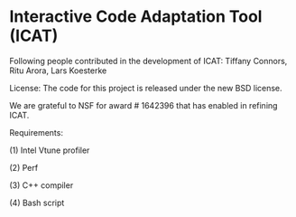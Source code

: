 # Interactive Code Adaptation Tool (ICAT)
Following people contributed in the development of ICAT: Tiffany Connors, Ritu Arora, Lars Koesterke

License: The code for this project is released under the new BSD license.


We are grateful to NSF for award # 1642396 that has enabled in refining ICAT.


Requirements:

(1) Intel Vtune profiler

(2) Perf

(3) C++ compiler

(4) Bash script


